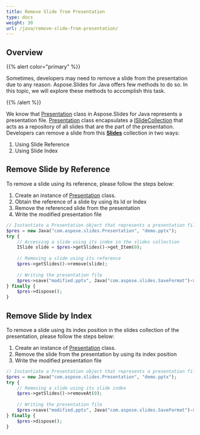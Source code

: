 ```yaml
---
title: Remove Slide from Presentation
type: docs
weight: 30
url: /java/remove-slide-from-presentation/
---
```



## **Overview**
{{% alert color="primary" %}} 

Sometimes, developers may need to remove a slide from the presentation due to any reason. Aspose.Slides for Java offers few methods to do so. In this topic, we will explore these methods to accomplish this task.

{{% /alert %}} 

We know that [Presentation](https://apireference.aspose.com/java/slides/com.aspose.slides/Presentation) class in Aspose.Slides for Java represents a presentation file. [Presentation](https://apireference.aspose.com/java/slides/com.aspose.slides/Presentation) class encapsulates a [ISlideCollection](https://apireference.aspose.com/java/slides/com.aspose.slides/ISlideCollection) that acts as a repository of all slides that are the part of the presentation. Developers can remove a slide from this [**Slides**](https://apireference.aspose.com/slides/java/com.aspose.slides/Presentation#getSlides--) collection in two ways:

1. Using Slide Reference
1. Using Slide Index

## **Remove Slide by Reference**
To remove a slide using its reference, please follow the steps below:

1. Create an instance of [Presentation](https://apireference.aspose.com/java/slides/com.aspose.slides/Presentation) class.
1. Obtain the reference of a slide by using its Id or Index
1. Remove the referenced slide from the presentation
1. Write the modified presentation file

```php
// Instantiate a Presentation object that represents a presentation file
$pres = new Java("com.aspose.slides.Presentation", "demo.pptx");
try {
    // Accessing a slide using its index in the slides collection
    ISlide slide = $pres->getSlides()->get_Item(0);
    
    // Removing a slide using its reference
    $pres->getSlides()->remove(slide);
    
    // Writing the presentation file
    $pres->save("modified.pptx", Java("com.aspose.slides.SaveFormat")->Pptx);
} finally {
    $pres->dispose();
}
```

## **Remove Slide by Index**
To remove a slide using its index position in the slides collection of the presentation, please follow the steps below:

1. Create an instance of [Presentation](https://apireference.aspose.com/java/slides/com.aspose.slides/Presentation) class.
1. Remove the slide from the presentation by using its index position
1. Write the modified presentation file

```php
// Instantiate a Presentation object that represents a presentation file
$pres = new Java("com.aspose.slides.Presentation", "demo.pptx");
try {
    // Removing a slide using its slide index
    $pres->getSlides()->removeAt(0);
    
    // Writing the presentation file
    $pres->save("modified.pptx", Java("com.aspose.slides.SaveFormat")->Pptx);
} finally {
    $pres->dispose();
}
```
